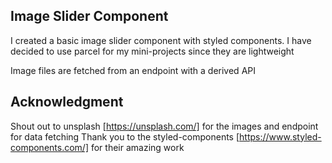 ## Image Slider Component

I created a basic image slider component with styled components.
I have decided to use parcel for my mini-projects since they are lightweight

Image files are fetched from an endpoint with a derived API

## Acknowledgment

Shout out to unsplash [https://unsplash.com/] for the images and endpoint for data fetching
Thank you to the styled-components [https://www.styled-components.com/] for their amazing work
